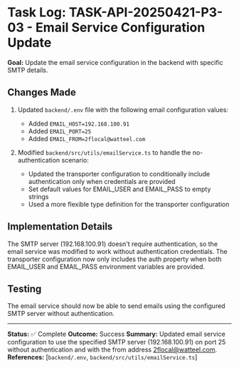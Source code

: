 # Task Log: TASK-API-20250421-P3-03 - Email Service Configuration Update

**Goal:** Update the email service configuration in the backend with specific SMTP details.

## Changes Made

1. Updated `backend/.env` file with the following email configuration values:
   - Added `EMAIL_HOST=192.168.100.91`
   - Added `EMAIL_PORT=25`
   - Added `EMAIL_FROM=2flocal@watteel.com`

2. Modified `backend/src/utils/emailService.ts` to handle the no-authentication scenario:
   - Updated the transporter configuration to conditionally include authentication only when credentials are provided
   - Set default values for EMAIL_USER and EMAIL_PASS to empty strings
   - Used a more flexible type definition for the transporter configuration

## Implementation Details

The SMTP server (192.168.100.91) doesn't require authentication, so the email service was modified to work without authentication credentials. The transporter configuration now only includes the auth property when both EMAIL_USER and EMAIL_PASS environment variables are provided.

## Testing

The email service should now be able to send emails using the configured SMTP server without authentication.

---
**Status:** ✅ Complete
**Outcome:** Success
**Summary:** Updated email service configuration to use the specified SMTP server (192.168.100.91) on port 25 without authentication and with the from address 2flocal@watteel.com.
**References:** [`backend/.env`, `backend/src/utils/emailService.ts`]